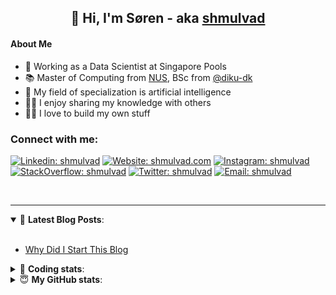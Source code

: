 <h2 align="center">
	👋 Hi, I'm Søren - aka <a href="https://shmulvad.com">shmulvad</a>
</h2>

#### About Me
- 🤖 Working as a Data Scientist at Singapore Pools
- 📚 Master of Computing from [NUS], BSc from [@diku-dk]
- 🧠 My field of specialization is artificial intelligence
- 👨‍🏫 I enjoy sharing my knowledge with others
- 👨‍💻 I love to build my own stuff

### Connect with me:

[![Linkedin: shmulvad](https://img.shields.io/badge/shmulvad-blue?style=flat&logo=Linkedin&logoColor=white)][linkedin]
[![Website: shmulvad.com](https://img.shields.io/badge/shmulvad.com-47CCCC?&style=flat&logo=Google-Chrome&logoColor=white)][website]
[![Instagram: shmulvad](https://img.shields.io/badge/-@shmulvad-purple?style=flat&logo=Instagram&logoColor=white)][instagram]
[![StackOverflow: shmulvad](https://img.shields.io/badge/shmulvad-FE7A16?style=flat&logo=stack-overflow&logoColor=white)][stackOverflow]
[![Twitter: shmulvad](https://img.shields.io/badge/@shmulvad-1ca0f1?style=flat&logo=twitter&logoColor=white)][twitter]
[![Email: shmulvad](https://img.shields.io/badge/shmulvad-D14836?style=flat&logo=gmail&logoColor=white)][mail]

<br />

---

<details open>
 <summary>📕 <b>Latest Blog Posts</b>: </summary>

<br>

<!-- BLOG-POST-LIST:START -->
- [Why Did I Start This Blog](https://shmulvad.com/blog/why-did-start-this-blog)
<!-- BLOG-POST-LIST:END -->

</details>

<!-- --- -->

<details>
 <summary>🤖 <b>Coding stats</b>: </summary>

<br>

NOTE: Doesn't track coding at work or work done in environments such as Jupyter Notebooks.

<!--START_SECTION:waka-->
![Code Time](http://img.shields.io/badge/Code%20Time-2%2C127%20hrs%2013%20mins-blue)

**I'm a Night 🦉** 

```text
🌞 Morning                441 commits         ██░░░░░░░░░░░░░░░░░░░░░░░   09.09 % 
🌆 Daytime                1253 commits        ██████░░░░░░░░░░░░░░░░░░░   25.84 % 
🌃 Evening                2000 commits        ██████████░░░░░░░░░░░░░░░   41.25 % 
🌙 Night                  1155 commits        ██████░░░░░░░░░░░░░░░░░░░   23.82 % 
```


📊 **This Week I Spent My Time On** 

```text
💬 Programming Languages: 
Python                   11 hrs 54 mins      █████████████████░░░░░░░░   66.94 % 
TypeScript               2 hrs 28 mins       ███░░░░░░░░░░░░░░░░░░░░░░   13.89 % 
Other                    2 hrs 25 mins       ███░░░░░░░░░░░░░░░░░░░░░░   13.62 % 
Markdown                 12 mins             ░░░░░░░░░░░░░░░░░░░░░░░░░   01.13 % 
HTML                     9 mins              ░░░░░░░░░░░░░░░░░░░░░░░░░   00.90 % 

🔥 Editors: 
VS Code                  15 hrs 23 mins      ██████████████████████░░░   86.48 % 
Zsh                      2 hrs 22 mins       ███░░░░░░░░░░░░░░░░░░░░░░   13.37 % 
Sublime Text             1 min               ░░░░░░░░░░░░░░░░░░░░░░░░░   00.15 % 

🐱‍💻 Projects: 
datapakke-interface      7 hrs 7 mins        ██████████░░░░░░░░░░░░░░░   40.00 % 
chatbot_django           4 hrs 42 mins       ███████░░░░░░░░░░░░░░░░░░   26.45 % 
company-scrapers         2 hrs               ███░░░░░░░░░░░░░░░░░░░░░░   11.31 % 
Terminal                 1 hr 39 mins        ██░░░░░░░░░░░░░░░░░░░░░░░   09.31 % 
set_old_summaries        54 mins             █░░░░░░░░░░░░░░░░░░░░░░░░   05.10 % 
```


 Last Updated on 01/09/2023 18:40:30 UTC
<!--END_SECTION:waka-->

</details>

<!-- --- -->

<details>
 <summary>😇 <b>My GitHub stats</b>: </summary>

<br>

<img align="left" alt="shmulvad's Github Stats" src="https://github-readme-stats.vercel.app/api?username=shmulvad&show_icons=true&hide_border=true" />

</details>



[website]: https://shmulvad.com
[twitter]: https://twitter.com/shmulvad
[linkedin]: https://linkedin.com/in/shmulvad
[instagram]: https://instagram.com/shmulvad
[stackOverflow]: https://stackoverflow.com/users/9248793/shmulvad
[mail]: mailto:shmulvad@gmail.com
[@diku-dk]: https://github.com/diku-dk
[github]: https://github.com/shmulvad
[NUS]: https://www.nus.edu.sg